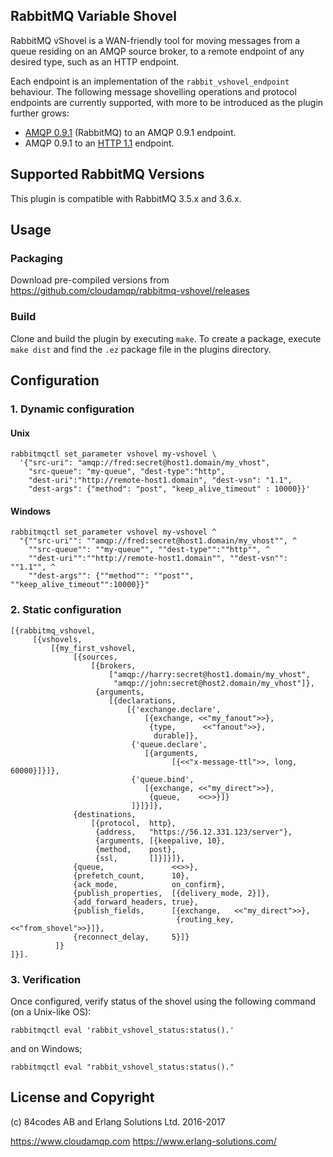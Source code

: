 ## RabbitMQ Variable Shovel

RabbitMQ vShovel is a WAN-friendly tool for moving messages from
a queue residing on an AMQP source broker, to a remote endpoint of any desired type, such as an HTTP endpoint.

Each endpoint is an implementation of the `rabbit_vshovel_endpoint` behaviour. The following message shovelling operations and protocol endpoints are currently supported, with more to be introduced as the plugin further grows:

- [AMQP 0.9.1](https://www.rabbitmq.com/amqp-0-9-1-reference.html) (RabbitMQ) to an AMQP 0.9.1 endpoint.
- AMQP 0.9.1 to an [HTTP 1.1](https://www.w3.org/Protocols/rfc2616/rfc2616.html) endpoint.


## Supported RabbitMQ Versions

This plugin is compatible with RabbitMQ 3.5.x and 3.6.x.


## Usage

### Packaging

Download pre-compiled versions from https://github.com/cloudamqp/rabbitmq-vshovel/releases

### Build

Clone and build the plugin by executing `make`. To create a package, execute `make dist` and find the `.ez` package file in the plugins directory.

## Configuration

### 1. Dynamic configuration

#### Unix

```
rabbitmqctl set_parameter vshovel my-vshovel \
  '{"src-uri": "amqp://fred:secret@host1.domain/my_vhost",
    "src-queue": "my-queue", "dest-type":"http",
    "dest-uri":"http://remote-host1.domain", "dest-vsn": "1.1",
    "dest-args": {"method": "post", "keep_alive_timeout" : 10000}}'
```

#### Windows

```
rabbitmqctl set_parameter vshovel my-vshovel ^
  "{""src-uri"": ""amqp://fred:secret@host1.domain/my_vhost"", ^
    ""src-queue"": ""my-queue"", ""dest-type"":""http"", ^
    ""dest-uri"":""http://remote-host1.domain"", ""dest-vsn"": ""1.1"", ^
    ""dest-args"": {""method"": ""post"", ""keep_alive_timeout"":10000}}"
```


### 2. Static configuration

```
[{rabbitmq_vshovel,
     [{vshovels,
         [{my_first_vshovel,
              [{sources,
                  [{brokers,
                      ["amqp://harry:secret@host1.domain/my_vhost",
                       "amqp://john:secret@host2.domain/my_vhost"]},
                   {arguments,
                      [{declarations,
                          [{'exchange.declare',
                              [{exchange, <<"my_fanout">>},
                               {type,      <<"fanout">>},
                                durable]},
                           {'queue.declare',
                              [{arguments,
                                    [{<<"x-message-ttl">>, long, 60000}]}]},
                           {'queue.bind',
                              [{exchange, <<"my_direct">>},
                               {queue,    <<>>}]}
                           ]}]}]},
              {destinations,
                  [{protocol,  http},
                   {address,   "https://56.12.331.123/server"},
                   {arguments, [{keepalive, 10},
                   {method,    post},
                   {ssl,       []}]}]},
              {queue,               <<>>},
              {prefetch_count,      10},
              {ack_mode,            on_confirm},
              {publish_properties,  [{delivery_mode, 2}]},
              {add_forward_headers, true},
              {publish_fields,      [{exchange,   <<"my_direct">>},
                                     {routing_key, <<"from_shovel">>}]},
              {reconnect_delay,     5}]}
          ]}
]}].

```

### 3. Verification

Once configured, verify status of the shovel using the following command (on a Unix-like OS):

```
rabbitmqctl eval 'rabbit_vshovel_status:status().'
```

and on Windows;

```
rabbitmqctl eval "rabbit_vshovel_status:status()."
```

## License and Copyright

(c) 84codes AB and Erlang Solutions Ltd. 2016-2017

https://www.cloudamqp.com
https://www.erlang-solutions.com/
